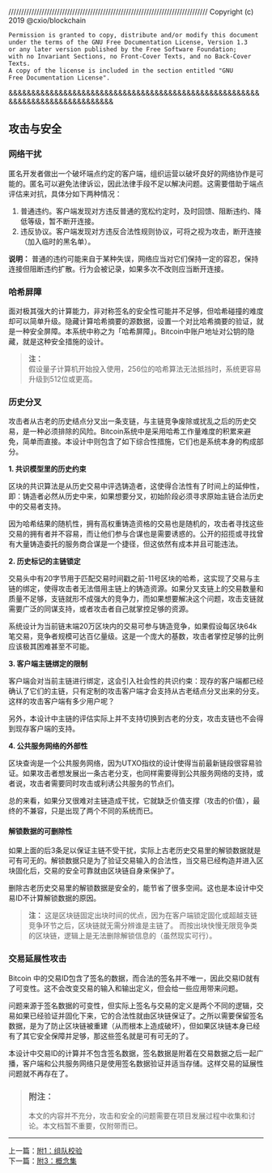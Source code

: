 //////////////////////////////////////////////////////////////////////////////
Copyright (c) 2019 @cxio/blockchain

    Permission is granted to copy, distribute and/or modify this document
    under the terms of the GNU Free Documentation License, Version 1.3
    or any later version published by the Free Software Foundation;
    with no Invariant Sections, no Front-Cover Texts, and no Back-Cover Texts.
    A copy of the license is included in the section entitled "GNU
    Free Documentation License".
&&&&&&&&&&&&&&&&&&&&&&&&&&&&&&&&&&&&&&&&&&&&&&&&&&&&&&&&&&&&&&&&&&&&&&&&&&&&&&


## 攻击与安全

### 网络干扰

匿名开发者做出一个破坏端点约定的客户端，组织运营以破坏良好的网络协作是可能的。匿名可以避免法律诉讼，因此法律手段不足以解决问题。这需要借助于端点评估来对抗，具体分如下两种情况：

1. 普通违约。客户端发现对方违反普通的宽松约定时，及时回馈、阻断违约、降低等级，暂不断开连接。
2. 违反协议。客户端发现对方违反合法性规则协议，可将之视为攻击，断开连接（加入临时的黑名单）。

**说明：**
普通的违约可能来自于某种失误，网络应当对它们保持一定的容忍，保持连接但阻断违约扩散。行为会被记录，如果多次不改则应当断开连接。



### 哈希屏障

面对极其强大的计算能力，非对称签名的安全性可能并不足够，但哈希碰撞的难度却可以简单升级。隐藏计算哈希摘要的源数据，设置一个对比哈希摘要的验证，就是一种安全屏障。本系统中称之为「哈希屏障」。Bitcoin中账户地址对公钥的隐藏，就是这种安全措施的设计。

> **注：**<br>
> 假设量子计算机开始投入使用，256位的哈希算法无法抵挡时，系统更容易升级到512位或更高。<br>


### 历史分叉

攻击者从古老的历史结点分叉出一条支链，与主链竞争废除或扰乱之后的历史交易，是一种必须排除的风险。Bitcoin系统中是采用哈希工作量难度的积累来避免，简单而直接。本设计中则包含了如下综合性措施，它们也是系统本身的构成部分。

**1. 共识模型里的历史约束**

区块的共识算法是从历史交易中评选铸造者，这使得合法性有了时间上的延伸性，即：铸造者必然从历史中来，如果想要分叉，初始阶段必须寻求原始主链合法历史中的交易者支持。

因为哈希结果的随机性，拥有高权重铸造资格的交易也是随机的，攻击者寻找这些交易的拥有者并不容易，而让他们参与合谋也是需要诱惑的。公开的招揽或寻找曾有大量铸造委托的服务商合谋是一个捷径，但这依然有成本并且可能违法。

**2. 历史标记的主链锁定**

交易头中有20字节用于匹配交易时间戳之前-11号区块的哈希，这实现了交易与主链的绑定，使得攻击者无法借用主链上的铸造资源。如果分叉支链上的交易数量和质量不足够，支链就形不成强大的竞争力，而如果想要解决这个问题，攻击支链就需要广泛的同谋支持，或者攻击者自己就掌控足够的资源。

系统设计为当前链末端20万区块内的交易可参与铸造竞争，如果假设每区块64k笔交易，竞争者规模可达百亿量级。这是一个庞大的基数，攻击者掌控足够的比例应该极其困难甚至不可能。

**3. 客户端主链绑定的限制**

客户端会对当前主链进行绑定，这会引入社会性的共识约束：现存的客户端都已经确认了它们的主链，只有定制的攻击客户端才会支持从古老结点分叉出来的分支。这样的攻击客户端有多少用户呢？

另外，本设计中主链的评估实际上并不支持切换到古老的分支，攻击支链也不会得到现存客户端的支持。

**4. 公共服务网络的外部性**

区块查询是一个公共服务网络，因为UTXO指纹的设计使得当前最新链段很容易验证。如果攻击者想发展出一条古老分支，也同样需要得到公共服务网络的支持，或者说，攻击者需要同时攻击或利诱公共服务的节点们。

总的来看，如果分叉很难对主链造成干扰，它就缺乏价值支撑（攻击的价值），最终的不兼容，只是出现了两个不同的系统而已。

#### 解锁数据的可删除性

如果上面的后3条足以保证主链不受干扰，实际上古老历史交易里的解锁数据就是可有可无的。解锁数据只是为了验证交易输入的合法性，当交易已经构造并进入区块固化后，交易的安全可靠就由区块链自身来保护了。

删除古老历史交易里的解锁数据是安全的，能节省了很多空间。这也是本设计中交易ID不计算解锁数据的原因。

> **注：**
> 这是区块链固定出块时间的优点，因为在客户端锁定固化或超越支链竞争环节之后，区块链就无需分辨谁是主链了。
> 而按出块快慢无限竞争类的区块链，逻辑上是无法删除解锁信息的（虽然现实可行）。


### 交易延展性攻击

Bitcoin 中的交易ID包含了签名的数据，而合法的签名并不唯一，因此交易ID就有了可变性。这不会改变交易的输入和输出定义，但会给一些应用带来问题。

问题来源于签名数据的可变性，但实际上签名与交易的定义是两个不同的逻辑，交易如果已经验证并固化下来，它的合法性就由区块链保证了。之所以需要保留签名数据，是为了防止区块链被重建（从而根本上造成破坏），但如果区块链本身已经有了其它安全保障并足够，那这些签名就是可有可无的了。

本设计中交易ID的计算并不包含签名数据，签名数据是附着在交易数据之后一起广播，客户端和公共服务网络只是使用签名数据验证并适当存储。这样交易的延展性问题就不再存在了。


> ### 附注：
> 本文的内容并不充分，攻击和安全的问题需要在项目发展过程中收集和讨论。本文档暂不重要，仅附带而已。



-------------------------------------------------------------------------------

上一篇：[附1：组队校验](附1.组队校验.md)<br>
下一篇：[附3：概念集](附3.概念集.md)<br>
